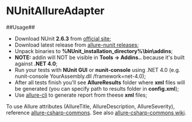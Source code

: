 NUnitAllureAdapter
==================

##Usage##

 - Download NUnit **2.6.3** from [official site](http://www.nunit.org/);
 - Download latest release from [allure-nunit releases](https://github.com/allure-framework/allure-nunit/releases);
 - Unpack binaries to **%NUnit_installation_directory%\bin\addins**;
 - **NOTE:** addin will NOT be visible in **Tools -> Addins..** because it's built against **.NET 4.0**;
 - Run your tests with **NUnit GUI** or **nunit-console** using .NET 4.0 (e.g. nunit-console YourAssembly.dll /framework=net-4.0);
 - After all tests finish you'll see **AllureResults** folder where **xml** files will be generated (you can specify path to results folder in **config.xml**);
 - Use [allure-cli](https://github.com/allure-framework/allure-core/tree/master/allure-cli) to generate report from theese **xml** files;

To use Allure attributes (AllureTitle, AllureDescription, AllureSeverity), reference [allure-csharp-commons](https://github.com/allure-framework/allure-csharp-commons). See also [allure-csharp-commons wiki](https://github.com/allure-framework/allure-csharp-commons/wiki/AttributeManager).
